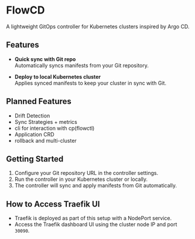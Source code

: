 #  FlowCD

A lightweight GitOps controller for Kubernetes clusters inspired by Argo CD.

## Features

- **Quick sync with Git repo**  
  Automatically syncs manifests from your Git repository.

- **Deploy to local Kubernetes cluster**  
  Applies synced manifests to keep your cluster in sync with Git.

## Planned Features

- Drift Detection
- Sync Strategies + metrics
- cli for interaction with cp(flowctl)
- Application CRD
- rollback and multi-cluster
## Getting Started

1. Configure your Git repository URL in the controller settings.  
2. Run the controller in your Kubernetes cluster or locally.  
3. The controller will sync and apply manifests from Git automatically.

## How to Access Traefik UI

- Traefik is deployed as part of this setup with a NodePort service.  
- Access the Traefik dashboard UI using the cluster node IP and port `30090`.
